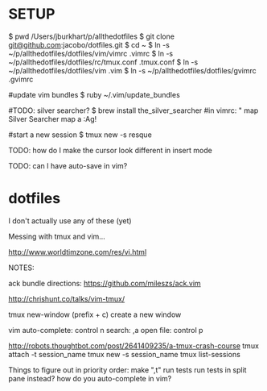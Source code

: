SETUP
========

$ pwd
/Users/jburkhart/p/allthedotfiles
$ git clone git@github.com:jacobo/dotfiles.git
$ cd ~
$ ln -s ~/p/allthedotfiles/dotfiles/vim/vimrc .vimrc
$ ln -s ~/p/allthedotfiles/dotfiles/rc/tmux.conf .tmux.conf
$ ln -s ~/p/allthedotfiles/dotfiles/vim .vim
$ ln -s ~/p/allthedotfiles/dotfiles/gvimrc .gvimrc

#update vim bundles
$ ruby ~/.vim/update_bundles

#TODO: silver searcher?
$ brew install the_silver_searcher
#in vimrc:
" map Silver Searcher
map <leader>a :Ag!<space>

#start a new session
$ tmux new -s resque


TODO: how do I make the cursor look different in insert mode

TODO: can I have auto-save in vim?

dotfiles
========

I don't actually use any of these (yet)

Messing with tmux and vim...

http://www.worldtimzone.com/res/vi.html

NOTES:

ack bundle directions:
  https://github.com/mileszs/ack.vim

http://chrishunt.co/talks/vim-tmux/

tmux new-window (prefix + c)
create a new window

vim auto-complete: control  n
search: ,a
open file: control p

http://robots.thoughtbot.com/post/2641409235/a-tmux-crash-course
  tmux attach -t session_name
  tmux new -s session_name
  tmux list-sessions
  
Things to figure out in priority order:
  make ",t" run tests
  run tests in split pane instead?
  how do you auto-complete in vim?
